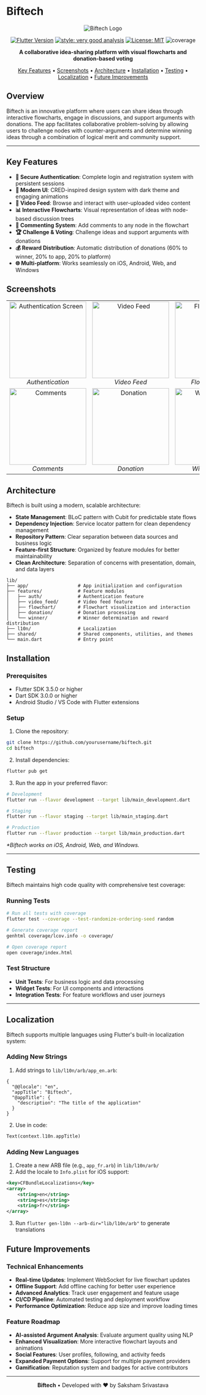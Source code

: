 # Biftech

<div align="center">

![Biftech Logo](assets/images/app_icon.png)

[![Flutter Version](https://img.shields.io/badge/Flutter-3.5.0-blue.svg)](https://flutter.dev/)
[![style: very good analysis][very_good_analysis_badge]][very_good_analysis_link]
[![License: MIT][license_badge]][license_link]
![coverage][coverage_badge]

**A collaborative idea-sharing platform with visual flowcharts and donation-based voting**

[Key Features](#key-features) •
[Screenshots](#screenshots) •
[Architecture](#architecture) •
[Installation](#installation) •
[Testing](#testing) •
[Localization](#localization) •
[Future Improvements](#future-improvements)

</div>

## Overview

Biftech is an innovative platform where users can share ideas through interactive flowcharts, engage in discussions, and support arguments with donations. The app facilitates collaborative problem-solving by allowing users to challenge nodes with counter-arguments and determine winning ideas through a combination of logical merit and community support.

---

## Key Features

- **🔐 Secure Authentication**: Complete login and registration system with persistent sessions
- **📱 Modern UI**: CRED-inspired design system with dark theme and engaging animations
- **🎥 Video Feed**: Browse and interact with user-uploaded video content
- **📊 Interactive Flowcharts**: Visual representation of ideas with node-based discussion trees
- **💬 Commenting System**: Add comments to any node in the flowchart
- **🏆 Challenge & Voting**: Challenge ideas and support arguments with donations
- **💰 Reward Distribution**: Automatic distribution of donations (60% to winner, 20% to app, 20% to platform)
- **🌐 Multi-platform**: Works seamlessly on iOS, Android, Web, and Windows

## Screenshots

<div align="center">
<table>
  <tr>
    <td align="center">
      <img src="screenshots/auth.png" width="200" alt="Authentication Screen"/>
      <br />
      <em>Authentication</em>
    </td>
    <td align="center">
      <img src="screenshots/video_feed.png" width="200" alt="Video Feed"/>
      <br />
      <em>Video Feed</em>
    </td>
    <td align="center">
      <img src="screenshots/flowchart.png" width="200" alt="Flowchart View"/>
      <br />
      <em>Flowchart View</em>
    </td>
  </tr>
  <tr>
    <td align="center">
      <img src="screenshots/comments.png" width="200" alt="Comments"/>
      <br />
      <em>Comments</em>
    </td>
    <td align="center">
      <img src="screenshots/donation.png" width="200" alt="Donation"/>
      <br />
      <em>Donation</em>
    </td>
    <td align="center">
      <img src="screenshots/winner.png" width="200" alt="Winner Screen"/>
      <br />
      <em>Winner Screen</em>
    </td>
  </tr>
</table>
</div>

## Architecture

Biftech is built using a modern, scalable architecture:

- **State Management**: BLoC pattern with Cubit for predictable state flows
- **Dependency Injection**: Service locator pattern for clean dependency management
- **Repository Pattern**: Clear separation between data sources and business logic
- **Feature-first Structure**: Organized by feature modules for better maintainability
- **Clean Architecture**: Separation of concerns with presentation, domain, and data layers

```
lib/
├── app/                  # App initialization and configuration
├── features/             # Feature modules
│   ├── auth/             # Authentication feature
│   ├── video_feed/       # Video feed feature
│   ├── flowchart/        # Flowchart visualization and interaction
│   ├── donation/         # Donation processing
│   └── winner/           # Winner determination and reward distribution
├── l10n/                 # Localization
├── shared/               # Shared components, utilities, and themes
└── main.dart             # Entry point
```

## Installation

### Prerequisites

- Flutter SDK 3.5.0 or higher
- Dart SDK 3.0.0 or higher
- Android Studio / VS Code with Flutter extensions

### Setup

1. Clone the repository:

```sh
git clone https://github.com/yourusername/biftech.git
cd biftech
```

2. Install dependencies:

```sh
flutter pub get
```

3. Run the app in your preferred flavor:

```sh
# Development
flutter run --flavor development --target lib/main_development.dart

# Staging
flutter run --flavor staging --target lib/main_staging.dart

# Production
flutter run --flavor production --target lib/main_production.dart
```

_\*Biftech works on iOS, Android, Web, and Windows._

---

## Testing

Biftech maintains high code quality with comprehensive test coverage:

### Running Tests

```sh
# Run all tests with coverage
flutter test --coverage --test-randomize-ordering-seed random

# Generate coverage report
genhtml coverage/lcov.info -o coverage/

# Open coverage report
open coverage/index.html
```

### Test Structure

- **Unit Tests**: For business logic and data processing
- **Widget Tests**: For UI components and interactions
- **Integration Tests**: For feature workflows and user journeys

---

## Localization

Biftech supports multiple languages using Flutter's built-in localization system:

### Adding New Strings

1. Add strings to `lib/l10n/arb/app_en.arb`:

```arb
{
  "@@locale": "en",
  "appTitle": "Biftech",
  "@appTitle": {
    "description": "The title of the application"
  }
}
```

2. Use in code:

```dart
Text(context.l10n.appTitle)
```

### Adding New Languages

1. Create a new ARB file (e.g., `app_fr.arb`) in `lib/l10n/arb/`
2. Add the locale to `Info.plist` for iOS support:

```xml
<key>CFBundleLocalizations</key>
<array>
    <string>en</string>
    <string>es</string>
    <string>fr</string>
</array>
```

3. Run `flutter gen-l10n --arb-dir="lib/l10n/arb"` to generate translations

## Future Improvements

### Technical Enhancements

- **Real-time Updates**: Implement WebSocket for live flowchart updates
- **Offline Support**: Add offline caching for better user experience
- **Advanced Analytics**: Track user engagement and feature usage
- **CI/CD Pipeline**: Automated testing and deployment workflow
- **Performance Optimization**: Reduce app size and improve loading times

### Feature Roadmap

- **AI-assisted Argument Analysis**: Evaluate argument quality using NLP
- **Enhanced Visualization**: More interactive flowchart layouts and animations
- **Social Features**: User profiles, following, and activity feeds
- **Expanded Payment Options**: Support for multiple payment providers
- **Gamification**: Reputation system and badges for active contributors

---

<div align="center">

**Biftech** • Developed with ❤️ by Saksham Srivastava

</div>

[coverage_badge]: coverage_badge.svg
[flutter_localizations_link]: https://api.flutter.dev/flutter/flutter_localizations/flutter_localizations-library.html
[internationalization_link]: https://flutter.dev/docs/development/accessibility-and-localization/internationalization
[license_badge]: https://img.shields.io/badge/license-MIT-blue.svg
[license_link]: https://opensource.org/licenses/MIT
[very_good_analysis_badge]: https://img.shields.io/badge/style-very_good_analysis-B22C89.svg
[very_good_analysis_link]: https://pub.dev/packages/very_good_analysis
[very_good_cli_link]: https://github.com/VeryGoodOpenSource/very_good_cli
